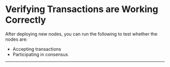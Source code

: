 # Verifying Transactions are Working Correctly

After deploying new nodes, you can run the following to test whether the nodes are:

* Accepting transactions
* Participating in consensus

****


